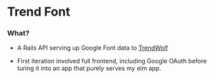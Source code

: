 # Trend Font

### What?

* A Rails API serving up Google Font data to [TrendWolf](https://github.com/Jbern16/trendwolf)

* First iteration involved full frontend, including  Google OAuth before turing it into an app that purely serves my elm app.



